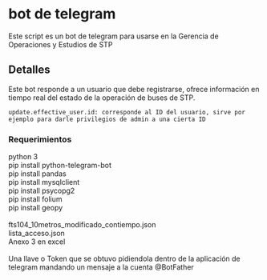 # bot de telegram

Este script es un bot de telegram para usarse en la Gerencia de Operaciones y Estudios de STP

## Detalles

Este bot responde a un usuario que debe registrarse, ofrece información en tiempo real del estado de la operación de buses de STP.

```
update.effective_user.id: corresponde al ID del usuario, sirve por ejemplo para darle privilegios de admin a una cierta ID
```

### Requerimientos
python 3\
pip install python-telegram-bot\
pip install pandas\
pip install mysqlclient\
pip install psycopg2\
pip install folium\
pip install geopy\
 \
fts104_10metros_modificado_contiempo.json\
lista_acceso.json\
Anexo 3 en excel\
 \
Una llave o Token que se obtuvo pidiendola dentro de la aplicación de telegram mandando un mensaje a la cuenta @BotFather
